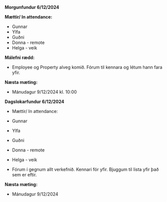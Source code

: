 **Morgunfundur 6/12/2024**

**Mættir/ In attendance:**
- Gunnar 
- Ylfa
- Guðni
- Donna - remote
- Helga - veik

**Málefni rædd:**
- Employee og Property alveg komið. Fórum til kennara og létum hann fara yfir.

**Næsta mæting:**
- Mánudagur 9/12/2024 kl. 10:00

**Dagslokarfundur 6/12/2024**

- Mættir/ In attendance: 
- Gunnar 
- Ylfa 
- Guðni 
- Donna - remote 
- Helga - veik

- Fórum í gegnum allt verkefnið. Kennari fór yfir. Bjuggum til lista yfir það sem er eftir.

**Næsta mæting:**
- Mánudagur 9/12/2024